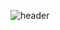 ![header](https://capsule-render.vercel.app/api?type=waving&color=timeGradient&height=300&section=header&text=%20hyewon(!important);&fontSize=70&animation=fadeIn&desc=_Publisher&descSize=25&descAlign=80&descAlignY=70)
